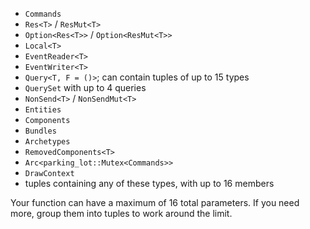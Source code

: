  - `Commands`
 - `Res<T>` / `ResMut<T>`
 - `Option<Res<T>>` / `Option<ResMut<T>>`
 - `Local<T>`
 - `EventReader<T>`
 - `EventWriter<T>`
 - `Query<T, F = ()>`; can contain tuples of up to 15 types
 - `QuerySet` with up to 4 queries
 - `NonSend<T>` / `NonSendMut<T>`
 - `Entities`
 - `Components`
 - `Bundles`
 - `Archetypes`
 - `RemovedComponents<T>`
 - `Arc<parking_lot::Mutex<Commands>>`
 - `DrawContext`
 - tuples containing any of these types, with up to 16 members
 
Your function can have a maximum of 16 total parameters. If you need more, group
them into tuples to work around the limit.
